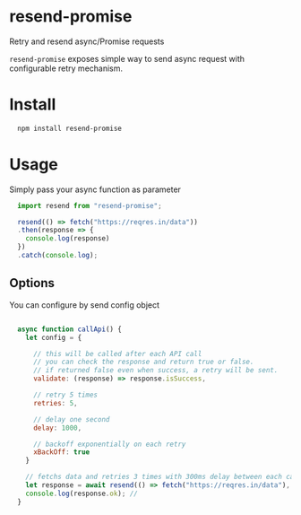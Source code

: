 # resend-promise
Retry and resend async/Promise requests

`resend-promise` exposes simple way to send async request with configurable retry mechanism.

# Install
```bash
  npm install resend-promise
```

# Usage
Simply pass your async function as parameter

```javascript
  import resend from "resend-promise";

  resend(() => fetch("https://reqres.in/data"))
  .then(response => {
    console.log(response)
  })
  .catch(console.log);
```

## Options
You can configure by send config object
```javascript

  async function callApi() {
    let config = {

      // this will be called after each API call
      // you can check the response and return true or false.
      // if returned false even when success, a retry will be sent.
      validate: (response) => response.isSuccess,

      // retry 5 times
      retries: 5,

      // delay one second
      delay: 1000,

      // backoff exponentially on each retry
      xBackOff: true
    }

    // fetchs data and retries 3 times with 300ms delay between each call
    let response = await resend(() => fetch("https://reqres.in/data"), config);
    console.log(response.ok); //
  }
```